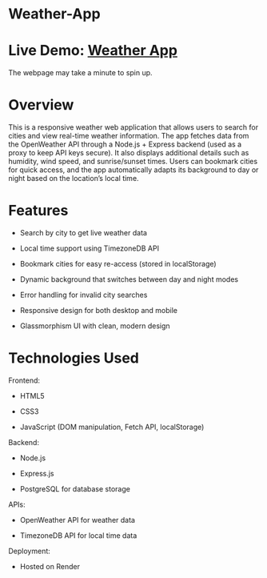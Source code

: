 # Weather-App

# **Live Demo**: [Weather App](https://weather-app-413h.onrender.com)
The webpage may take a minute to spin up.

# **Overview**

This is a responsive weather web application that allows users to search for cities and view real-time weather information. The app fetches data from the OpenWeather API through a Node.js + Express backend (used as a proxy to keep API keys secure). It also displays additional details such as humidity, wind speed, and sunrise/sunset times. Users can bookmark cities for quick access, and the app automatically adapts its background to day or night based on the location’s local time.

# **Features**

* Search by city to get live weather data

* Local time support using TimezoneDB API

* Bookmark cities for easy re-access (stored in localStorage)

* Dynamic background that switches between day and night modes

* Error handling for invalid city searches

* Responsive design for both desktop and mobile

* Glassmorphism UI with clean, modern design

# **Technologies Used**

Frontend:

* HTML5

* CSS3

* JavaScript (DOM manipulation, Fetch API, localStorage)

Backend:

* Node.js

* Express.js

* PostgreSQL for database storage

APIs:

* OpenWeather API for weather data

* TimezoneDB API for local time data

Deployment:

* Hosted on Render

